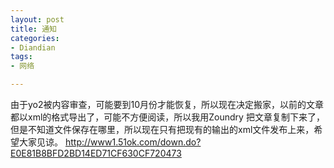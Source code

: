 ```yaml
---
layout: post
title: 通知
categories:
- Diandian
tags:
- 网络

---
```

由于yo2被内容审查，可能要到10月份才能恢复，所以现在决定搬家，以前的文章都以xml的格式导出了，可能不方便阅读，所以我用Zoundry 把文章复制下来了，但是不知道文件保存在哪里，所以现在只有把现有的输出的xml文件发布上来，希望大家见谅。
<a target="_blank" href="http://www1.51ok.com/down.do?E0E81B8BFD2BD14ED71CF630CF720473">http://www1.51ok.com/down.do?E0E81B8BFD2BD14ED71CF630CF720473</a>